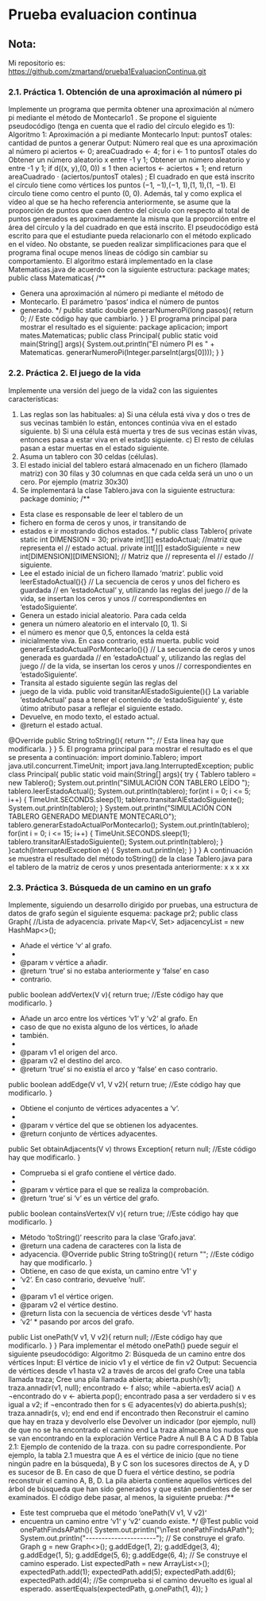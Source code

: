 # Prueba  evaluacion continua
## Nota:
Mi repositorio es: https://github.com/zmartand/prueba1EvaluacionContinua.git

### 2.1. Práctica 1. Obtención de una aproximación al número pi
Implemente un programa que permita obtener una aproximación al número
pi mediante el método de Montecarlo1
. Se propone el siguiente pseudocódigo
(tenga en cuenta que el radio del círculo elegido es 1):
Algoritmo 1: Aproximación a pi mediante Montecarlo
Input: puntosT otales: cantidad de puntos a generar
Output: Número real que es una aproximación al número pi
aciertos ← 0;
areaCuadrado ← 4;
for i ← 1 to puntosT otales do
Obtener un número aleatorio x entre -1 y 1;
Obtener un número aleatorio y entre -1 y 1;
if d((x, y),(0, 0)) ≤ 1 then aciertos ← aciertos + 1;
end
return areaCuadrado · (aciertos/puntosT otales) ;
El cuadrado en que está inscrito el círculo tiene como vértices los puntos
(−1, −1),(−1, 1),(1, 1),(1, −1). El círculo tiene como centro el punto (0, 0).
Además, tal y como explica el vídeo al que se ha hecho referencia anteriormente, se asume que la proporción de puntos que caen dentro del círculo con
respecto al total de puntos generados es aproximadamente la misma que la
proporción entre el área del círculo y la del cuadrado en que está inscrito.
El pseudocódigo está escrito para que el estudiante pueda relacionarlo
con el método explicado en el vídeo. No obstante, se pueden realizar simplificaciones para que el programa final ocupe menos líneas de código sin
cambiar su comportamiento.
El algoritmo estará implementado en la clase Matematicas.java de acuerdo con la siguiente estructura:
package mates;
public class Matematicas{
/**
* Genera una aproximación al número pi mediante el método de
* Montecarlo. El parámetro ‘pasos‘ indica el número de puntos
* generado.
*/
public static double generarNumeroPi(long pasos){
return 0; // Este código hay que cambiarlo.
}
}
El programa principal para mostrar el resultado es el siguiente:
package aplicacion;
import mates.Matematicas;
public class Principal{
public static void main(String[] args){
System.out.println("El número PI es " + Matematicas.
generarNumeroPi(Integer.parseInt(args[0])));
}
}

### 2.2. Práctica 2. El juego de la vida

Implemente una versión del juego de la vida2
con las siguientes características:
1. Las reglas son las habituales:
a) Si una célula está viva y dos o tres de sus vecinas también lo están,
entonces continúa viva en el estado siguiente.
b) Si una célula está muerta y tres de sus vecinas están vivas, entonces pasa a estar viva en el estado siguiente.
c) El resto de células pasan a estar muertas en el estado siguiente.
2. Asuma un tablero con 30 celdas (células).
3. El estado inicial del tablero estará almacenado en un fichero (llamado
matriz) con 30 filas y 30 columnas en que cada celda será un uno o un
cero. Por ejemplo (matriz 30x30)
4. Se implementará la clase Tablero.java con la siguiente estructura:
package dominio;
/**
* Esta clase es responsable de leer el tablero de un
* fichero en forma de ceros y unos, ir transitando de
* estados e ir mostrando dichos estados.
*/
public class Tablero{
private static int DIMENSION = 30;
private int[][] estadoActual; //matriz que representa el
// estado actual.
private int[][] estadoSiguiente
= new int[DIMENSION][DIMENSION]; // Matriz que
// representa el
// estado
// siguiente.
* Lee el estado inicial de un fichero llamado ‘matriz‘.
public void leerEstadoActual(){}
// La secuencia de ceros y unos del fichero es guardada
// en ‘estadoActual‘ y, utilizando las reglas del juego
// de la vida, se insertan los ceros y unos
// correspondientes en ‘estadoSiguiente‘.
* Genera un estado inicial aleatorio. Para cada celda
* genera un número aleatorio en el intervalo [0, 1). Si
* el número es menor que 0,5, entonces la celda está
* inicialmente viva. En caso contrario, está muerta.
public void generarEstadoActualPorMontecarlo(){}
// La secuencia de ceros y unos generada es guardada
// en ‘estadoActual‘ y, utilizando las reglas del juego
// de la vida, se insertan los ceros y unos
// correspondientes en ‘estadoSiguiente‘.
* Transita al estado siguiente según las reglas del
* juego de la vida.
public void transitarAlEstadoSiguiente(){}
 La variable ‘estadoActual‘ pasa a tener el contenido
 de ‘estadoSiguiente‘ y, éste útimo atributo pasar a
 reflejar el siguiente estado.
* Devuelve, en modo texto, el estado actual.
* @return el estado actual.

@Override
public String toString(){
return ""; // Esta línea hay que modificarla.
}
}
5. El programa principal para mostrar el resultado es el que se presenta
a continuación:
import dominio.Tablero;
import java.util.concurrent.TimeUnit;
import java.lang.InterruptedException;
public class Principal{
public static void main(String[] args){
try
{
Tablero tablero = new Tablero();
System.out.println("SIMULACIÓN CON TABLERO LEÍDO
");
tablero.leerEstadoActual();
System.out.println(tablero);
for(int i = 0; i <= 5; i++)
{
TimeUnit.SECONDS.sleep(1);
tablero.transitarAlEstadoSiguiente();
System.out.println(tablero);
}
System.out.println("SIMULACIÓN CON TABLERO
GENERADO MEDIANTE MONTECARLO");
tablero.generarEstadoActualPorMontecarlo();
System.out.println(tablero);
for(int i = 0; i <= 15; i++)
{
TimeUnit.SECONDS.sleep(1);
tablero.transitarAlEstadoSiguiente();
System.out.println(tablero);
}
}catch(InterruptedException e)
{
System.out.println(e);
}
}
}
A continuación se muestra el resultado del método toString() de la
clase Tablero.java para el tablero de la matriz de ceros y unos presentada
anteriormente:
x
x x
xx


### 2.3. Práctica 3. Búsqueda de un camino en un grafo
Implemente, siguiendo un desarrollo dirigido por pruebas, una estructura de
datos de grafo según el siguiente esquema:
package pr2;
public class Graph<V>{
//Lista de adyacencia.
private Map<V, Set<V>> adjacencyList = new HashMap<>();

* Añade el vértice ‘v‘ al grafo.
*
* @param v vértice a añadir.
* @return ‘true‘ si no estaba anteriormente y ‘false‘ en caso
* contrario.

public boolean addVertex(V v){
return true; //Este código hay que modificarlo.
}

* Añade un arco entre los vértices ‘v1‘ y ‘v2‘ al grafo. En
* caso de que no exista alguno de los vértices, lo añade
* también.
*
* @param v1 el origen del arco.
* @param v2 el destino del arco.
* @return ‘true‘ si no existía el arco y ‘false‘ en caso
contrario.

public boolean addEdge(V v1, V v2){
return true; //Este código hay que modificarlo.
}

* Obtiene el conjunto de vértices adyacentes a ‘v‘.
*
* @param v vértice del que se obtienen los adyacentes.
* @return conjunto de vértices adyacentes.

public Set<V> obtainAdjacents(V v) throws Exception{
return null; //Este código hay que modificarlo.
}

* Comprueba si el grafo contiene el vértice dado.
*
* @param v vértice para el que se realiza la comprobación.
* @return ‘true‘ si ‘v‘ es un vértice del grafo.

public boolean containsVertex(V v){
return true; //Este código hay que modificarlo.
}

* Método ‘toString()‘ reescrito para la clase ‘Grafo.java‘.
* @return una cadena de caracteres con la lista de
* adyacencia.
@Override
public String toString(){
return ""; //Este código hay que modificarlo.
}
* Obtiene, en caso de que exista, un camino entre ‘v1‘ y
* ‘v2‘. En caso contrario, devuelve ‘null‘.
*
* @param v1 el vértice origen.
* @param v2 el vértice destino.
* @return lista con la secuencia de vértices desde ‘v1‘ hasta
* ‘v2‘ * pasando por arcos del grafo.

public List<V> onePath(V v1, V v2){
return null; //Este código hay que modificarlo.
}
}
Para implementar el método onePath() puede seguir el siguiente pseudocódigo:
Algoritmo 2: Búsqueda de un camino entre dos vértices
Input: El vértice de inicio v1 y el vértice de fin v2
Output: Secuencia de vértices desde v1 hasta v2 a través de arcos
del grafo
Cree una tabla llamada traza;
Cree una pila llamada abierta;
abierta.push(v1);
traza.annadir(v1, null);
encontrado ← f also;
while ¬abierta.esV acia() ∧ ¬encontrado do
v ← abierta.pop();
encontrado pasa a ser verdadero si v es igual a v2;
if ¬encontrado then
for s ∈ adyacentes(v) do
abierta.push(s);
traza.annadir(s, v);
end
end
end
if encontrado then
Reconstruir el camino que hay en traza y devolverlo
else
Devolver un indicador (por ejemplo, null) de que no se ha
encontrado el camino
end
La traza almacena los nudos que se van encontrando en la exploración
Vértice Padre
A null
B A
C A
D B
Tabla 2.1: Ejemplo de contenido de la traza.
con su padre correspondiente. Por ejemplo, la tabla 2.1 muestra que A es
el vértice de inicio (que no tiene ningún padre en la búsqueda), B y C son
los sucesores directos de A, y D es sucesor de B. En caso de que D fuera el
vértice destino, se podría reconstruir el camino A, B, D.
La pila abierta contiene aquellos vértices del árbol de búsqueda que han
sido generados y que están pendientes de ser examinados.
El código debe pasar, al menos, la siguiente prueba:
/**
* Este test comprueba que el método ‘onePath(V v1, V v2)‘
* encuentra un camino entre ‘v1‘ y ‘v2‘ cuando existe.
*/
@Test
public void onePathFindsAPath(){
System.out.println("\nTest onePathFindsAPath");
System.out.println("----------------------");
// Se construye el grafo.
Graph<Integer> g = new Graph<>();
g.addEdge(1, 2);
g.addEdge(3, 4);
g.addEdge(1, 5);
g.addEdge(5, 6);
g.addEdge(6, 4);
// Se construye el camino esperado.
List<Integer> expectedPath = new ArrayList<>();
expectedPath.add(1);
expectedPath.add(5);
expectedPath.add(6);
expectedPath.add(4);
//Se comprueba si el camino devuelto es igual al esperado.
assertEquals(expectedPath, g.onePath(1, 4));
}
